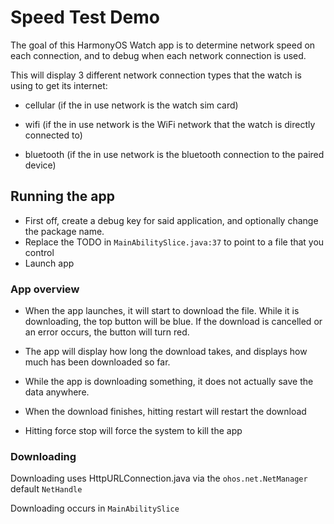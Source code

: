 # Speed Test Demo #

The goal of this HarmonyOS Watch app is to determine network speed on each connection, and to debug when each network connection is used.

This will display 3 different network connection types that the watch is using to get its internet:

- cellular (if the in use network is the watch sim card)

- wifi (if the in use network is the WiFi network that the watch is directly connected to)

- bluetooth (if the in use network is the bluetooth connection to the paired device)

## Running the app ##

- First off, create a debug key for said application, and optionally change the package name.
- Replace the TODO in `MainAbilitySlice.java:37` to point to a file that you control
- Launch app

### App overview ###

- When the app launches, it will start to download the file. While it is downloading, the top button will be blue. 
If the download is cancelled or an error occurs, the button will turn red.

- The app will display how long the download takes, and displays how much has been downloaded so far.

- While the app is downloading something, it does not actually save the data anywhere.

- When the download finishes, hitting restart will restart the download

- Hitting force stop will force the system to kill the app

### Downloading ###

Downloading uses HttpURLConnection.java via the `ohos.net.NetManager` default `NetHandle`

Downloading occurs in `MainAbilitySlice`